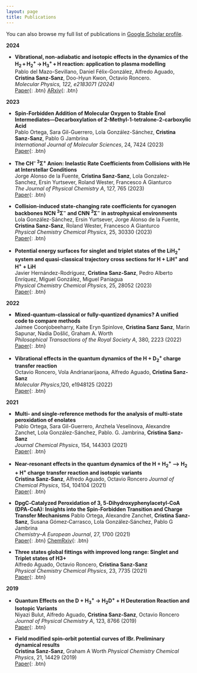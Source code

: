 ```yaml
---
layout: page
title: Publications
---
```


You can also browse my full list of publications in <a href="https://scholar.google.com/citations?user=Fu_Q33AAAAAJ&hl=en" target="_blank">Google Scholar profile</a>.
<br />

**2024**

- **Vibrational, non-adiabatic and isotopic effects in the dynamics of the H<sub>2</sub> + H<sub>2</sub><sup>+</sup> → H<sub>3</sub><sup>+</sup> + H reaction: application to plasma modelling**  
  Pablo del Mazo-Sevillano, Daniel Félix-González, Alfredo Aguado, **Cristina Sanz-Sanz**, Doo-Hyun Kwon, Octavio Roncero.\
  *Molecular Physics, 122, e2183071 (2024)*  
  [Paper](https://doi.org/10.1080/00268976.2023.2183071){: .btn}
  [ARxiv](https://arxiv.org/abs/2303.01828){: .btn}

**2023**

- **Spin-Forbidden Addition of Molecular Oxygen to Stable Enol Intermediates—Decarboxylation of 2-Methyl-1-tetralone-2-carboxylic Acid**  
  Pablo Ortega, Sara Gil-Guerrero, Lola González-Sánchez, **Cristina Sanz-Sanz**, Pablo G Jambrina \
  *International Journal of Molecular Sciences*, 24, 7424 (2023) \
  [Paper](https://doi.org/10.3390/ijms24087424){: .btn}  

- **The CH<sup>–</sup> <sup>3</sup>Σ<sup>+</sup> Anion: Inelastic Rate Coefficients from Collisions with He at Interstellar Conditions**  
  Jorge Alonso de la Fuente, **Cristina Sanz-Sanz**, Lola Gonzalez-Sanchez, Ersin Yurtsever, Roland Wester, Francesco A Gianturco \
  *The Journal of Physical Chemistry A*, 127, 765 (2023) \
  [Paper](https://doi.org/10.1021/acs.jpca.2c08021){: .btn}

- **Collision-induced state-changing rate coefficients for cyanogen backbones NCN <sup>3</sup>Σ<sup>−</sup> and CNN <sup>3</sup>Σ<sup>−</sup> in astrophysical environments**  
  Lola González-Sánchez, Ersin Yurtsever, Jorge Alonso de la Fuente, **Cristina Sanz-Sanz**, Roland Wester, Francesco A Gianturco \
  *Physical Chemistry Chemical Physics*, 25, 30330 (2023) \
  [Paper](https://doi.org/10.1039/D3CP03316C){: .btn}

- **Potential energy surfaces for singlet and triplet states of the LiH<sub>2</sub><sup>+</sup> system and quasi-classical trajectory cross sections for H + LiH<sup>+</sup> and H<sup>+</sup> + LiH**  
  Javier Hernández-Rodríguez, **Cristina Sanz-Sanz**, Pedro Alberto Enríquez, Miguel González, Miguel Paniagua \
  *Physical Chemistry Chemical Physics*, 25, 28052 (2023) \
  [Paper](https://doi.org/10.1039/D3CP02959J){: .btn} 

**2022**

- **Mixed-quantum-classical or fully-quantized dynamics? A unified code to compare methods**  
   Jaimee Coonjobeeharry, Kaite Eryn Spinlove, **Cristina Sanz Sanz**, Marin Sapunar, Nadia Došlić, Graham A. Worth \
  *Philosophical Transactions of the Royal Society A*, 380, 2223 (2022) \
  [Paper](https://doi.org/10.1098/rsta.2020.0386){: .btn}

- **Vibrational effects in the quantum dynamics of the H + D<sub>2</sub><sup>+</sup> charge transfer reaction**  
  Octavio Roncero, Vola Andrianarijaona, Alfredo Aguado, **Cristina Sanz-Sanz** \
  *Molecular Physics*,120, e1948125 (2022)  
  [Paper](https://doi.org/10.1080/00268976.2021.1948125){: .btn}

**2021**

- **Multi- and single-reference methods for the analysis of multi-state peroxidation of enolates**  
  Pablo Ortega, Sara Gil-Guerrero, Anzhela Veselinova, Alexandre Zanchet, Lola González-Sánchez, Pablo. G. Jambrina, **Cristina Sanz-Sanz** \
  *Journal Chemical Physics*, 154, 144303 (2021)\
  [Paper](https://doi.org/10.1063/5.0046906){: .btn}

- **Near-resonant effects in the quantum dynamics of the H + H<sub>2</sub><sup>+</sup> --> H<sub>2</sub> + H<sup>+</sup> charge transfer reaction and isotopic variants** \
**Cristina Sanz-Sanz**, Alfredo Aguado, Octavio Roncero
  *Journal of Chemical Physics*, 154, 104104 (2021)  
  [Paper](https://doi.org/10.1063/5.0044320){: .btn}

- **DpgC‐Catalyzed Peroxidation of 3, 5‐Dihydroxyphenylacetyl‐CoA (DPA‐CoA): Insights into the Spin‐Forbidden Transition and Charge Transfer Mechanisms** 
  Pablo Ortega, Alexandre Zanchet, **Cristina Sanz‐Sanz**, Susana Gómez‐Carrasco, Lola González‐Sánchez, Pablo G Jambrina \
  *Chemistry–A European Journal*, 27, 1700 (2021) \
  [Paper](https://doi.org/10.1002/chem.202002993){: .btn}
  [ChemRxiv](https://chemrxiv.org/engage/chemrxiv/article-details/60c74a8eee301c483fc79c87){: .btn}

- **Three states global fittings with improved long range: Singlet and Triplet states of H3+**  
  Alfredo Aguado, Octavio Roncero, **Cristina Sanz-Sanz**  
  *Physical Chemistry Chemical Physics*, 23, 7735 (2021) \
  [Paper](https://doi.org/10.1039/D0CP04100A){: .btn}

**2019**

- **Quantum Effects on the D + H<sub>3</sub><sup>+</sup> → H<sub>2</sub>D<sup>+</sup> + H Deuteration Reaction and Isotopic Variants**  
 Niyazi Bulut, Alfredo Aguado, **Cristina Sanz-Sanz**, Octavio Roncero 
  *Journal of Physical Chemistry A*, 123, 8766 (2019)  
  [Paper](https://doi.org/10.1021/acs.jpca.9b06081){: .btn} 

- **Field modified spin–orbit potential curves of IBr. Preliminary dynamical results**  
 **Cristina Sanz-Sanz**, Graham A Worth
  *Physical Chemistry Chemical Physics*, 21, 14429 (2019)  
  [Paper](https://doi.org/10.1039/C8CP07248E){: .btn}

<!-- 
**Non-refereed project reports:**

- **Desh Raj**. *Semi-implicit variational inference for unsupervised acoustic unit discovery*.
    [PDF](/static/report/aud.pdf){: .btn}
- Tara Abrishami, **Desh Raj**, Noah Scribner, Vasileios Papaioannou. *Inference on Ohio redistricting maps from
Congressional 2016 elections*.
    [PDF](/static/report/ohio.pdf){: .btn}
- **Desh Raj**. *Estimating bounds for bit-truncated word embeddings*.
    [PDF](/static/report/bounds.pdf){: .btn}
- Venkat Arun, **Desh Raj**, Mrinal Tak, Sumeet Ranka. *Fine-grained readability estimation using language modeling*.
    [PDF](/static/report/readability.pdf){: .btn}
- **Desh Raj**, Kanhaiya Rathi. *A survey of probabilistic databases*. 
    [PDF](/static/report/dbms-survery.pdf){: .btn}
- **Desh Raj**, Abhilasha Sancheti, Mrinal Tak, Kunaal Jain. *Monitoring production line performance to reduce manufacturing failures*.
    [PDF](/static/report/bosch.pdf){: .btn}
- **Desh Raj**, Sumeet Ranka, Siddharth Kumar, Akashdeep Goswami, Samyak Kumbhalwar. *Spatial transformer networks*.
    [PDF](/static/report/stn.pdf){: .btn}

<br />  -->


